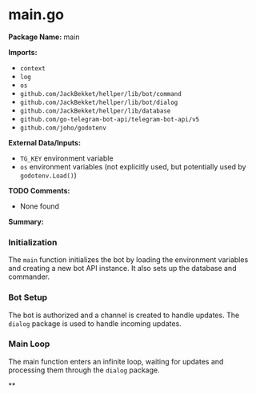 # main.go  
**Package Name:** main  
  
**Imports:**  
  
* `context`  
* `log`  
* `os`  
* `github.com/JackBekket/hellper/lib/bot/command`  
* `github.com/JackBekket/hellper/lib/bot/dialog`  
* `github.com/JackBekket/hellper/lib/database`  
* `github.com/go-telegram-bot-api/telegram-bot-api/v5`  
* `github.com/joho/godotenv`  
  
**External Data/Inputs:**  
  
* `TG_KEY` environment variable  
* `os` environment variables (not explicitly used, but potentially used by `godotenv.Load()`)  
  
**TODO Comments:**  
  
* None found  
  
**Summary:**  
  
### Initialization  
  
The `main` function initializes the bot by loading the environment variables and creating a new bot API instance. It also sets up the database and commander.  
  
### Bot Setup  
  
The bot is authorized and a channel is created to handle updates. The `dialog` package is used to handle incoming updates.  
  
### Main Loop  
  
The main function enters an infinite loop, waiting for updates and processing them through the `dialog` package.  
  
**  
  
